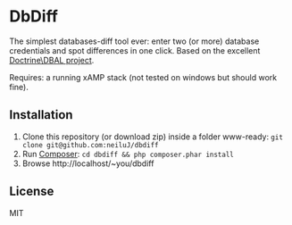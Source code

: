 # DbDiff

The simplest databases-diff tool ever: enter two (or more) database credentials and spot differences in one click.
Based on the excellent [Doctrine\DBAL project](http://www.doctrine-project.org/projects/dbal.html).

Requires: a running xAMP stack (not tested on windows but should work fine).

## Installation 

1. Clone this repository (or download zip) inside a folder www-ready: ```git clone git@github.com:neiluJ/dbdiff``` 
2. Run [Composer](https://getcomposer.org/): ```cd dbdiff && php composer.phar install```
3. Browse http://localhost/~you/dbdiff 

## License

MIT